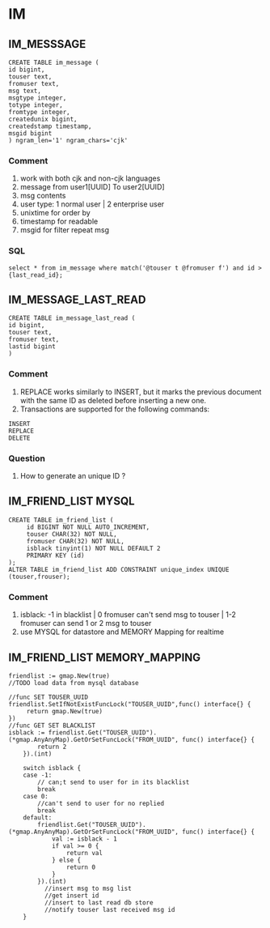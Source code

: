 # IM

## IM_MESSSAGE 
```
CREATE TABLE im_message (
id bigint,
touser text,
fromuser text,
msg text,
msgtype integer,
totype integer,
fromtype integer,
createdunix bigint,
createdstamp timestamp,
msgid bigint
) ngram_len='1' ngram_chars='cjk'
```
### Comment
1. work with both cjk and non-cjk languages
2. message from user1[UUID] To user2[UUID]
3. msg contents
4. user type: 1 normal user | 2 enterprise user 
5. unixtime for order by
6. timestamp for readable
7. msgid for filter repeat msg

### SQL
```
select * from im_message where match('@touser t @fromuser f') and id > {last_read_id};
```

## IM_MESSAGE_LAST_READ
```
CREATE TABLE im_message_last_read (
id bigint,
touser text,
fromuser text,
lastid bigint
)
```
### Comment
1. REPLACE works similarly to INSERT, but it marks the previous document with the same ID as deleted before inserting a new one.
2. Transactions are supported for the following commands:
```
INSERT
REPLACE
DELETE
```

### Question
1. How to generate an unique ID ?  

## IM_FRIEND_LIST MYSQL
```
CREATE TABLE im_friend_list (
     id BIGINT NOT NULL AUTO_INCREMENT,
     touser CHAR(32) NOT NULL,
     fromuser CHAR(32) NOT NULL,
     isblack tinyint(1) NOT NULL DEFAULT 2
     PRIMARY KEY (id)
);
ALTER TABLE im_friend_list ADD CONSTRAINT unique_index UNIQUE (touser,frouser);
```
### Comment
1. isblack: -1 in blacklist | 0 fromuser can't send msg to touser | 1-2 fromuser can send 1 or 2 msg to touser
2. use MYSQL for datastore and MEMORY Mapping for realtime

## IM_FRIEND_LIST MEMORY_MAPPING
```
friendlist := gmap.New(true)
//TODO load data from mysql database

//func SET TOUSER_UUID
friendlist.SetIfNotExistFuncLock("TOUSER_UUID",func() interface{} {
     return gmap.New(true)
})
//func GET SET BLACKLIST
isblack := friendlist.Get("TOUSER_UUID").(*gmap.AnyAnyMap).GetOrSetFuncLock("FROM_UUID", func() interface{} {
		return 2
	}).(int)

	switch isblack {
	case -1:
		// can;t send to user for in its blacklist
		break
	case 0:
		//can't send to user for no replied
		break
	default:
		friendlist.Get("TOUSER_UUID").(*gmap.AnyAnyMap).GetOrSetFuncLock("FROM_UUID", func() interface{} {
			val := isblack - 1
			if val >= 0 {
				return val
			} else {
				return 0
			}
		}).(int)
          //insert msg to msg list
          //get insert id
		  //insert to last read db store
          //notify touser last received msg id
	}

```
